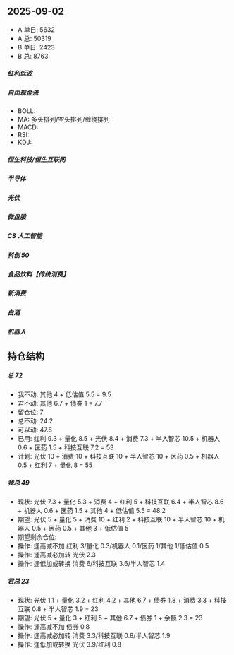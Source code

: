 ## 2025-09-02

- A 单日: 5632
- A 总: 50319
- B 单日: 2423
- B 总: 8763

##### **红利低波**

##### **自由现金流**

- BOLL:
- MA: 多头排列/空头排列/缠绕排列
- MACD:
- RSI:
- KDJ:

##### **恒生科技/恒生互联网**

##### **半导体**

##### **光伏**

##### **微盘股**

##### **CS 人工智能**

##### **科创 50**

##### **食品饮料【传统消费】**

##### **新消费**

##### **白酒**

##### **机器人**

## 持仓结构

##### 总 72

- 我不动: 其他 4 + 低估值 5.5 = 9.5
- 君不动: 其他 6.7 + 债券 1 = 7.7
- 留仓位: 7
- 总不动: 24.2
- 可以动: 47.8
- 已用: 红利 9.3 + 量化 8.5 + 光伏 8.4 + 消费 7.3 + 半人智芯 10.5 + 机器人 0.6 + 医药 1.5 + 科技互联 7.2 = 53
- 计划: 光伏 10 + 消费 10 + 科技互联 10 + 半人智芯 10 + 医药 0.5 + 机器人 0.5 + 红利 7 + 量化 8 = 55

##### 我总 49

- 现状: 光伏 7.3 + 量化 5.3 + 消费 4 + 红利 5 + 科技互联 6.4 + 半人智芯 8.6 + 机器人 0.6 + 医药 1.5 + 其他 4 + 低估值 5.5 = 48.2
- 期望: 光伏 5 + 量化 5 + 消费 10 + 红利 2 + 科技互联 10 + 半人智芯 10 + 机器人 0.5 + 医药 0.5 + 其他 3 + 低估值 5
- 期望剩余仓位:
- 操作: 逢高减不加 红利 3/量化 0.3/机器人 0.1/医药 1/其他 1/低估值 0.5
- 操作: 逢高减必加转 光伏 2.3
- 操作: 逢低加或转换 消费 6/科技互联 3.6/半人智芯 1.4

##### 君总 23

- 现状: 光伏 1.1 + 量化 3.2 + 红利 4.2 + 其他 6.7 + 债券 1.8 + 消费 3.3 + 科技互联 0.8 + 半人智芯 1.9 = 23
- 期望: 光伏 5 + 量化 3 + 红利 5 + 其他 6.7 + 债券 1 + 余额 2.3 = 23
- 操作: 逢高减不加 债券 0.8
- 操作: 逢高减必加转 消费 3.3/科技互联 0.8/半人智芯 1.9
- 操作: 逢低加或转换 光伏 3.9/红利 0.8
